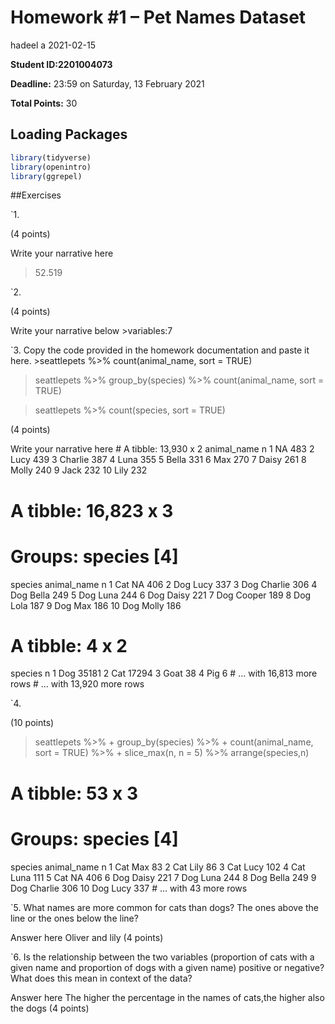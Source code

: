 Homework \#1 – Pet Names Dataset
================
hadeel a
2021-02-15

**Student ID:2201004073**

**Deadline:** 23:59 on Saturday, 13 February 2021

**Total Points:** 30

## Loading Packages

``` r
library(tidyverse)
library(openintro)
library(ggrepel)
```

\#\#Exercises

\`1.

(4 points)

Write your narrative here

> 52.519

\`2.

(4 points)

Write your narrative below &gt;variables:7

\`3. Copy the code provided in the homework documentation and paste it
here. &gt;seattlepets %&gt;% count(animal\_name, sort = TRUE)

> seattlepets %&gt;% group\_by(species) %&gt;% count(animal\_name, sort
> = TRUE)

> seattlepets %&gt;% count(species, sort = TRUE)

(4 points)

Write your narrative here \# A tibble: 13,930 x 2 animal\_name n <chr>
<int> 1 NA 483 2 Lucy 439 3 Charlie 387 4 Luna 355 5 Bella 331 6 Max 270
7 Daisy 261 8 Molly 240 9 Jack 232 10 Lily 232

# A tibble: 16,823 x 3

# Groups: species \[4\]

species animal\_name n <chr> <chr> <int> 1 Cat NA 406 2 Dog Lucy 337 3
Dog Charlie 306 4 Dog Bella 249 5 Dog Luna 244 6 Dog Daisy 221 7 Dog
Cooper 189 8 Dog Lola 187 9 Dog Max 186 10 Dog Molly 186

# A tibble: 4 x 2

species n <chr> <int> 1 Dog 35181 2 Cat 17294 3 Goat 38 4 Pig 6 \# …
with 16,813 more rows \# … with 13,920 more rows

\`4.

(10 points)

> seattlepets %&gt;% + group\_by(species) %&gt;% + count(animal\_name,
> sort = TRUE) %&gt;% + slice\_max(n, n = 5) %&gt;% arrange(species,n)

# A tibble: 53 x 3

# Groups: species \[4\]

species animal\_name n <chr> <chr> <int> 1 Cat Max 83 2 Cat Lily 86 3
Cat Lucy 102 4 Cat Luna 111 5 Cat NA 406 6 Dog Daisy 221 7 Dog Luna 244
8 Dog Bella 249 9 Dog Charlie 306 10 Dog Lucy 337 \# … with 43 more rows

\`5. What names are more common for cats than dogs? The ones above the
line or the ones below the line?

Answer here Oliver and lily (4 points)

\`6. Is the relationship between the two variables (proportion of cats
with a given name and proportion of dogs with a given name) positive or
negative? What does this mean in context of the data?

Answer here The higher the percentage in the names of cats,the higher
also the dogs (4 points)
